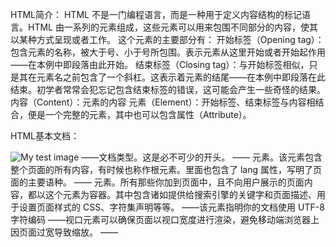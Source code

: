 HTML简介：
HTML 不是一门编程语言，而是一种用于定义内容结构的标记语言。HTML 由一系列的元素组成，这些元素可以用来包围不同部分的内容，使其以某种方式呈现或者工作。
这个元素的主要部分有：
开始标签（Opening tag）：包含元素的名称，被大于号、小于号所包围。表示元素从这里开始或者开始起作用——在本例中即段落由此开始。
结束标签（Closing tag）：与开始标签相似，只是其在元素名之前包含了一个斜杠。这表示着元素的结尾——在本例中即段落在此结束。初学者常常会犯忘记包含结束标签的错误，这可能会产生一些奇怪的结果。
内容（Content）：元素的内容
元素（Element）：开始标签、结束标签与内容相结合，便是一个完整的元素，其中也可以包含属性（Attribute）。

HTML基本文档：

<!doctype html>
<html lang="zh-CN">
  <head>
    <meta charset="utf-8" />
    <meta name="viewport" content="width=device-width" />
    <title>page name</title>
  </head>
  <body>
    <img src="images/firefox-icon.png" alt="My test image" />
  </body>
</html>

<!DOCTYPE html>——文档类型。这是必不可少的开头。
<html></html>——<html> 元素。该元素包含整个页面的所有内容，有时候也称作根元素。里面也包含了 lang 属性，写明了页面的主要语种。
<head></head>——<head> 元素。所有那些你加到页面中，且不向用户展示的页面内容，都以这个元素为容器。其中包含诸如提供给搜索引擎的关键字和页面描述、用于设置页面样式的 CSS、字符集声明等等。
<meta charset="utf-8">——该元素指明你的文档使用 UTF-8 字符编码
<meta name="viewport" content="width=device-width">——视口元素可以确保页面以视口宽度进行渲染，避免移动端浏览器上因页面过宽导致缩放。
<title></title>——<title> 元素。该元素设置页面的标题，显示在浏览器标签页上，也作为收藏网页的描述文字。
<body></body>——<body> 元素。该元素包含期望让用户在访问页面时看到的全部内容，包括文本、图像、视频、游戏、可播放的音轨或其他内容。

HTML元素：
1.图像元素<img>:
<img src="图片路径" alt="描述文本" />

2.标题元素<h1>-<h6>:
<h1>主标题</h1>
<h2>顶层标题</h2>
<h3>子标题</h3>
<h4>次子标题</h4>

3.段落元素<P>：
<p>这是一个段落</p>

4.无序列表元素<ul>:
<ul>
  <li>1</li>
  <li>2</li>
  <li>3</li>
</ul>

5.有序列表元素<ol>:
<ol>
  <li>1</li>
  <li>2</li>
  <li>3</li>
</ol>

6.链接元素<a>:
<a href="链接地址">链接名称</a>

页面添加网页图标的方式有：
1。将其保存在与网站的索引页面相同的目录中，以 .ico 格式保存（大多数浏览器支持更通用的格式，如 .gif 或 .png）
2.将以下行添加到 HTML 的 <head> 块中以引用它：
<link rel="icon" href="favicon.ico" type="image/x-icon" />

在 HTML 中应用 CSS 和 JavaScript：
<link rel="stylesheet" href="my-css-file.css" />
<script src="my-js-file.js" defer></script>
（同时最好加上 defer 以告诉浏览器在解析完成 HTML 后再加载 JavaScript。这样可以确保在加载脚本之前浏览器已经解析了所有的 HTML 内容。这样你就不会因为 JavaScript 试图访问页面上不存在的 HTML 元素而产生错误）
